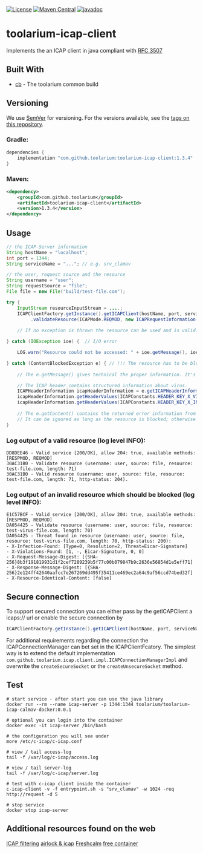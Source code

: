 [![License](https://img.shields.io/github/license/toolarium/toolarium-icap-client)](https://github.com/toolarium/toolarium-icap-client/blob/master/LICENSE)
[![Maven Central](https://img.shields.io/maven-central/v/com.github.toolarium/toolarium-icap-client/1.3.4)](https://search.maven.org/artifact/com.github.toolarium/toolarium-icap-client/1.3.4/jar)
[![javadoc](https://javadoc.io/badge2/com.github.toolarium/toolarium-icap-client/javadoc.svg)](https://javadoc.io/doc/com.github.toolarium/toolarium-icap-client)

# toolarium-icap-client

Implements the an ICAP client in java compliant with [RFC 3507](https://www.ietf.org/rfc/rfc3507.txt)


## Built With

* [cb](https://github.com/toolarium/common-build) - The toolarium common build

## Versioning

We use [SemVer](http://semver.org/) for versioning. For the versions available, see the [tags on this repository](https://github.com/toolarium/toolarium-icap-client/tags). 


### Gradle:

```groovy
dependencies {
    implementation "com.github.toolarium:toolarium-icap-client:1.3.4"
}
```

### Maven:

```xml
<dependency>
    <groupId>com.github.toolarium</groupId>
    <artifactId>toolarium-icap-client</artifactId>
    <version>1.3.4</version>
</dependency>
```

## Usage

```java
// the ICAP-Server information
String hostName = "localhost";
int port = 1344;
String serviceName = "..."; // e.g. srv_clamav

// the user, request source and the resource
String username = "user";
String requestSource = "file";
File file = new File("build/test-file.com");

try {
    InputStream resourceInputStream = ....;
    ICAPClientFactory.getInstance().getICAPClient(hostName, port, serviceName)
         .validateResource(ICAPMode.REQMOD, new ICAPRequestInformation(username, requestSource), new ICAPResource(file.getName(), resourceInputStream, file.length()));
    
    // If no exception is thrown the resource can be used and is valid. 

} catch (IOException ioe) {  // I/O error

    LOG.warn("Resource could not be accessed: " + ioe.getMessage(), ioe);

} catch (ContentBlockedException e) { // !!! The resource has to be blocked !!! 
    
    // The e.getMessage() gives technical the proper information. It's already logged by the library.

    // The ICAP header contains structured information about virus.
    ICAPHeaderInformation icapHeaderInformation = e.getICAPHeaderInformation();
    icapHeaderInformation.getHeaderValues(ICAPConstants.HEADER_KEY_X_VIOLATIONS_FOUND);
    icapHeaderInformation.getHeaderValues(ICAPConstants.HEADER_KEY_X_INFECTION_FOUND);
    
    // The e.getContent() contains the returned error information from the ICAP-Server. 
    // It can be ignored as long as the resource is blocked; otherwise it gives a well structured response.
}
```

### Log output of a valid resource (log level INFO):
```
DD8DEE46 - Valid service [200/OK], allow 204: true, available methods: [RESPMOD, REQMOD]
30AC31B0 - Validate resource (username: user, source: file, resource: test-file.com, length: 71)
30AC31B0 - Valid resource (username: user, source: file, resource: test-file.com, length: 71, http-status: 204).
```

### Log output of an invalid resource which should be blocked (log level INFO):
```
E1C57BCF - Valid service [200/OK], allow 204: true, available methods: [RESPMOD, REQMOD]
DA054425 - Validate resource (username: user, source: file, resource: test-virus-file.com, length: 70)
DA054425 - Threat found in resource (username: user, source: file, resource: test-virus-file.com, length: 70, http-status: 200):
- X-Infection-Found: [Type=0, Resolution=2, Threat=Eicar-Signature]
- X-Violations-Found: [1, -, Eicar-Signature, 0, 0]
- X-Request-Message-Digest: [{SHA-256}8b3f191819931d1f2cef7289239b5f77c00b079847b9c2636e56854d1e5eff71]
- X-Response-Message-Digest: [{SHA-256}2e124ff42640aafcc7e267269dd495f35411ce469ec2a64c9af56ccd74bed32f]
- X-Resource-Identical-Content: [false]
```

## Secure connection
To support secured connection you can either pass by the getICAPClient a icaps:// url or enable the secure connection by

```java
ICAPClientFactory.getInstance().getICAPClient(hostName, port, serviceName, true).validateResource(....);
```

For additional requirements regarding the connection the ICAPConnectionManager can bet set in the ICAPClientFcatory. 
The simplest way is to extend the default implementation ``com.github.toolarium.icap.client.impl.ICAPConnectionManagerImpl`` and overwrite the 
``createSecureSocket`` or the ``createUnsecureSocket`` method. 



## Test 
```
# start service - after start you can use the java library
docker run --rm --name icap-server -p 1344:1344 toolarium/toolarium-icap-calmav-docker:0.0.1

# optional you can login into the container
docker exec -it icap-server /bin/bash

# the configuration you will see under
more /etc/c-icap/c-icap.conf

# view / tail access-log
tail -f /var/log/c-icap/access.log

# view / tail server-log
tail -f /var/log/c-icap/server.log

# test with c-icap client inside the container
c-icap-client -v -f entrypoint.sh -s "srv_clamav" -w 1024 -req http://request -d 5

# stop service
docker stop icap-server
```

## Additional resources found on the web
[ICAP filtering](https://www.openidentityplatform.org/blog/icap-filter-openig)
[airlock & icap](https://docs.airlock.com/gateway/7.4/#data/icap.html)
[Freshcalm](https://linux.die.net/man/1/freshclam)
[free container](https://github.com/freeipa/freeipa-container)

